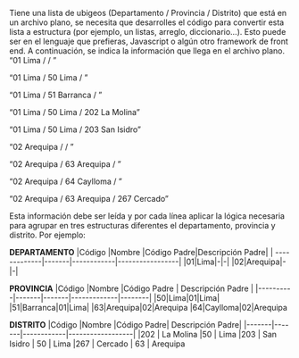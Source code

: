 Tiene una lista de ubigeos (Departamento / Provincia / Distrito) que está en un archivo plano, se necesita que desarrolles el código para convertir esta lista a estructura (por ejemplo, un listas, arreglo, diccionario…).  Esto puede ser en el lenguaje que prefieras, Javascript o algún otro framework de front end.
A continuación, se indica la información que llega en el archivo plano.
“01 Lima /  / ”

“01 Lima / 50 Lima / ”

“01 Lima / 51 Barranca / ”

“01 Lima / 50 Lima / 202 La Molina”

“01 Lima / 50 Lima / 203 San Isidro”

“02 Arequipa /  / ”

“02 Arequipa / 63 Arequipa / ”

“02 Arequipa / 64 Caylloma / ”

“02 Arequipa / 63 Arequipa / 267 Cercado”

 
Esta información debe ser leída y por cada línea aplicar la lógica necesaria para agrupar en tres estructuras diferentes el departamento, provincia y distrito. Por ejemplo:

__DEPARTAMENTO__
|Código        |Nombre |Código Padre|Descripción Padre|
| -------------|-------|------------|-----------------|
|01|Lima|-|-|
|02|Arequipa|-|-|
 
__PROVINCIA__
|Código |Nombre |Código Padre | Descripción Padre |
|----------|-------|-------|-------------|--------|
|50|Lima|01|Lima|
|51|Barranca|01|Lima|
|63|Arequipa|02|Arequipa
|64|Caylloma|02|Arequipa
 
__DISTRITO__
|Código |Nombre |Código Padre| Descripción Padre|
|-------|-------|------------|------------------|
|202 | La Molina |50 | Lima
|203 | San Isidro | 50 | Lima
|267 | Cercado | 63 | Arequipa
 
